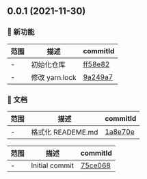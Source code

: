 ## 0.0.1 (2021-11-30)

### 🌟 新功能
范围|描述|commitId
--|--|--
 - | 初始化仓库 | [ff58e82](https://github.com/dengBox/data-manger/commit/ff58e82)
 - | 修改 yarn.lock | [9a249a7](https://github.com/dengBox/data-manger/commit/9a249a7)


### 📝 文档
范围|描述|commitId
--|--|--
 - | 格式化 READEME.md | [1a8e70e](https://github.com/dengBox/data-manger/commit/1a8e70e)


范围|描述|commitId
--|--|--
 - | Initial commit | [75ce068](https://github.com/dengBox/data-manger/commit/75ce068)


